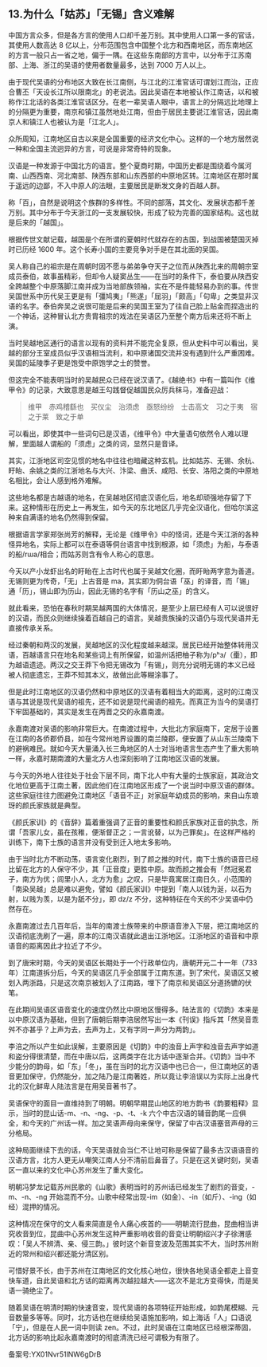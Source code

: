 ## 13.为什么「姑苏」「无锡」含义难解
中国方言众多，但是各方言的使用人口却千差万别。其中使用人口第一多的官话，其使用人数高达 8 亿以上，分布范围包含中国整个北方和西南地区，而东南地区的方言一般只占一省之地，偏于一隅。在这些东南部的方言中，以分布于江苏南部、上海、浙江的吴语的使用者数量最多，达到 7000 万人以上。



由于现代吴语的分布地区大致在长江南侧，与江北的江淮官话可谓划江而治，正应合曹丕「天设长江所以限南北」的老说法。因此吴语在本地被认作江南话，以和被称作江北话的各类江淮官话区分。在老一辈吴语人眼中，语言上的分隔远比地理上的分隔更为重要，南京和镇江虽然地处江南，但由于居民主要说江淮官话，因此南京人和镇江人也被认为是「江北人」。



众所周知，江南地区自古以来是全国重要的经济文化中心。这样的一个地方居然说一种和全国主流迥异的方言，可说是非常奇特的现象。



汉语是一种发源于中国北方的语言。整个夏商时期，中国历史都是围绕着今属河南、山西西南、河北南部、陕西东部和山东西部的中原地区转。江南地区在那时属于遥远的边鄙，不入中原人的法眼，主要居民是断发文身的百越人群。



称「百」，自然是说明这个族群的多样性。不同的部落，其文化、发展状态都千差万别。其中分布于今天浙江的一支发展较快，形成了较为完善的国家结构。这也就是后来的「越国」。



根据传世文献记载，越国是个在所谓的夏朝时代就存在的古国，到战国被楚国灭掉时已历经 1600 年。这个长寿小国的主要竞争对手是在其北面的吴国。



吴人称自己的祖宗是在周朝时因不愿与弟弟争夺天子之位而从陕西北来的周朝宗室成员泰伯，故事虽精彩，但却令人疑窦丛生——在当时的条件下，泰伯要从陕西安全跨越整个中原落脚江南并成为当地部族领袖，实在不是件能轻易办到的事。传世吴国世系中历代吴王更是有「彊鸠夷」「熊遂」「屈羽」「颇高」「句卑」之类显非汉语的名字。泰伯奔吴之说很可能是后来的吴国王室为了往自己脸上贴金而捏造出的一个神话，这种冒认北方贵胄祖宗的戏法在吴语区乃至整个南方后来还将不断上演。



当时吴越地区通行的语言以现有的资料并不能完全复原，但从史料中可以看出，吴越的部分王室成员似乎汉语相当流利，和中原诸国交流并没有遇到什么严重困难。吴国的延陵季子更是饱受中原饱学之士的赞誉。



但这完全不能表明当时的吴越民众已经在说汉语了。《越绝书》中有一篇叫作《维甲令》的记录，大致意思是越王勾践督促越国民众厉兵秣马，准备迎战：




> 维甲　赤鸡稽繇也　买仪尘　治须虑　亟怒纷纷　士击高文　习之于夷　宿之于莱　致之于单
>  
> 
> 
> 


可以看出，即使其中一些词句已是汉语，《维甲令》中大量语句依然令人难以理解，里面越人谓船的「须虑」之类的词，显然只是音译。



其实，江浙地区司空见惯的地名中往往也暗藏这种玄机。比如姑苏、无锡、余杭、盱眙、余姚之类的江浙地名与大兴、汴梁、曲沃、咸阳、长安、洛阳之类的中原地名相比，会让人感到格外难解。



这些地名都是古越语的地名，在吴越地区彻底汉语化后，地名却顽强地存留了下来。这种情形在历史上一再发生，如今天的东北地区几乎完全汉语化，但哈尔滨这种来自满语的地名仍然得到保留。



根据语言学家郑张尚芳的解释，无论是《维甲令》中的怪词，还是今天江浙的各种怪异地名，实际上都可以在泰语等侗台语言中找到根源，如「须虑」为船，与泰语的船/rɯa/相合；而姑苏则含有令人称心的意思。



今天以产小龙虾出名的盱眙在上古时代也属于吴越文化圈，而盱眙两字意为善道。无锡则更为传奇，「无」上古音是 ma，其实即为侗台语「巫」的译音，而「锡」通「历」，锡山即为历山，因此无锡的名字有「历山之巫」的含义。



就此看来，恐怕在春秋时期吴越两国的大体情况，是至少上层已经有人可以说很好的汉语，而民众则继续操着百越自己的语言。吴越贵族操的汉语仍与现代吴语并无直接传承关系。



经过秦朝和两汉的发展，吴越地区的汉化程度越来越深。居民已经开始整体转用汉语，百越语言只在地名和某些词上有所保留，如温州话把柚子称为/pʰɜ/（㯱），即为越语遗迹。两汉之交王莽下令把无锡改为「有锡」，则充分说明无锡的本义已经被人彻底遗忘，王莽不知其本义，故做出此等糊涂事了。



但是此时江南地区的汉语仍然和中原地区的汉语有着相当大的距离，这时的江南汉语与其说是现代吴语的祖先，还不如说是现代闽语的祖先。而真正为当今的吴语打下牢固基础的，其实是发生在两晋之交的永嘉南渡。



永嘉南渡对吴语的影响非常巨大。在南渡过程中，大批北方家庭南下，定居于设置在江南的各侨郡侨县，如在今常州地界设置的南兰陵郡，便安置了从山东兰陵南下的避祸难民。就如今天大量涌入长三角地区的人士对当地语言生态产生了重大影响一样，永嘉时期南渡的大量北方人也深刻影响了江南地区汉语的发展。



与今天的外地人往往处于社会下层不同，南下北人中有大量的士族家庭，其政治文化地位更高于江南土著，因此他们在江南地区形成了一个说当时中原汉语的群体。这些家庭往往力图避免江南地区「语音不正」对家庭年幼成员的影响，来自山东琅玡的颜氏家族就是典型。



《颜氏家训》的《音辞》篇着重强调了正音的重要性和颜氏家族对正音的执念，所谓「吾家儿女，虽在孩稚，便渐督正之；一言讹替，以为己罪矣」。在这样严格的训练下，南下士族的语言并没有受到迁入地太多影响。



由于当时北方不断动荡，语言变化剧烈，到了颜之推的时代，南下士族的语音已经比留在北方的人保守不少，其「正音度」更胜中原。故而颜之推会有「然冠冕君子，南方为优；闾里小人，北方为愈」之叹，只是毕竟寓居江南日久，小范围的「南染吴越」总是难以避免，譬如《颜氏家训》中提到「南人以钱为涎，以石为射，以贱为羡，以是为舐不分」，即 dz/z 不分，这种特征在今天的不少吴语中仍然存在。



永嘉南渡过去几百年后，当年的南渡士族带来的中原语音渗入下层，把江南地区的汉语彻底洗刷了一遍，原本的江南汉语就此退出江浙地区。江浙地区的语音和中原语音的距离因此才拉近了不少。



到了唐宋时期，今天的吴语区长期处于一个行政单位内，唐朝开元二十一年（733 年）江南道拆分后，今天的吴语区几乎全部属于江南东道。到了宋代，吴语区又被划入两浙路，只是这次南京被划入了江南路，埋下了南京和吴语区分道扬镳的伏笔。



在此期间吴语区语音变化的速度仍然比中原地区慢得多。陆法言的《切韵》本来是以中原汉语为基础，但到了唐朝后期李涪居然写出一本《刊误》指斥其「然吴音乖舛不亦甚乎？上声为去，去声为上，又有字同一声分为两韵」。



李涪之所以产生如此误解，主要原因是《切韵》中的浊音上声字和浊音去声字如道和盗分得很清楚，而在中唐以后，这两类字在北方话中逐渐合并。《切韵》当中不少能分的韵母，如「东」「冬」，虽在当时的北方汉语中也已合一，但江南地区的语音更加保守，仍然能分，加之陆乃是江南著姓，所以竟让李涪误以为实际上出身代北的汉化鲜卑人陆法言是在用吴音著书了。



吴语保守的面目一直维持到了明朝。明朝早期昆山地区的地方韵书《韵要粗释》显示，当时的昆山话-m、-n、-ng、-p、-t、-k 六个中古汉语的辅音韵尾一应俱全，和今天的广州话一样。加之吴语声母向来保守，保留了中古汉语塞音声母的三分格局。



这种局面继续下去的话，今天吴语就会当仁不让地可称是保留了最多古汉语语音的汉语方言，北方人更无从嘲笑江南人分不清前后鼻音了。只是在这关键时刻，吴语区一直以来的文化中心苏州发生了重大变化。



明朝冯梦龙记载苏州民歌的《山歌》表明当时的苏州话已经发生了剧烈的音变，-m、-n、-ng 开始混而不分。山歌中经常出现-im（如金）、-in（如斤）、-ing（如经）混押的情况。



这种情况在保守的文人看来简直是令人痛心疾首的——明朝流行昆曲，昆曲相当讲究收音到位，昆曲中心苏州发生这种严重影响收音的音变让明朝绍兴才子徐渭感叹：「吴人不辨清、亲、侵三韵。」彼时这个新音变波及范围其实不大，当时苏州附近的常州和绍兴都还能分清区别。



可惜好景不长，由于苏州在江南地区的文化核心地位，很快各地吴语全都走上音变快车道，自此吴语和北方话的距离再次越拉越大——这次不是北方变得快，而是吴语一骑绝尘了。



随着吴语在明清时期的快速音变，现代吴语的各项特征开始形成，如韵尾模糊、元音数量多等等。同时，北方话也在继续给吴语施加影响，如上海话「人」口语说「宁」，但是在人民一词中则读 zen。不过，此时吴语在江南地区已经根深蒂固，北方话的影响比起永嘉南渡时的彻底清洗已经可谓极为有限了。



备案号:YX01Nvr51lNW6gDrB


